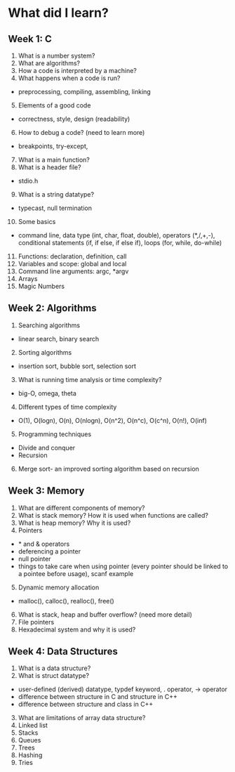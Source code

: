 
# What did I learn?

## Week 1: C
1. What is a number system?
2. What are algorithms?
3. How a code is interpreted by a machine?
4. What happens when a code is run?
  * preprocessing, compiling, assembling, linking
5. Elements of a good code
  * correctness, style, design (readability)
6. How to debug a code? (need to learn more)
  * breakpoints, try-except,
7. What is a main function?
8. What is a header file? 
* stdio.h
9. What is a string datatype?
* typecast, null termination
10. Some basics 
* command line, data type (int, char, float, double), operators (*,/,+,-), conditional statements (if, if else, if else if), loops (for, while, do-while)
11. Functions: declaration, definition, call
12. Variables and scope: global and local
12. Command line arguments: argc, *argv
13. Arrays
14. Magic Numbers 

## Week 2: Algorithms
1. Searching algorithms
* linear search, binary search
2. Sorting algorithms
* insertion sort, bubble sort, selection sort
3. What is running time analysis or time complexity?
* big-O, omega, theta
4. Different types of time complexity
* O(1), O(logn), O(n), O(nlogn), O(n^2), O(n^c), O(c^n), O(n!), O(inf)
5. Programming techniques
* Divide and conquer
* Recursion
6. Merge sort- an improved sorting algorithm based on recursion

## Week 3: Memory
1. What are different components of memory?
2. What is stack memory? How it is used when functions are called?
3. What is heap memory? Why it is used?
4. Pointers
* \* and & operators
* deferencing a pointer
* null pointer
* things to take care when using pointer (every pointer should be linked to a pointee before usage), scanf example
5. Dynamic memory allocation
* malloc(), calloc(), realloc(), free()
6. What is stack, heap and buffer overflow? (need more detail)
7. File pointers
8. Hexadecimal system and why it is used?

## Week 4: Data Structures
1. What is a data structure?
2. What is struct datatype?
* user-defined (derived) datatype, typdef keyword, . operator, -> operator
* difference between structure in C and structure in C++
* difference between structure and class in C++
3. What are limitations of array data structure?
4. Linked list
5. Stacks
6. Queues
7. Trees
8. Hashing
9. Tries


